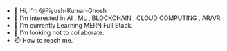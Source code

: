 - 👋 Hi, I’m @Piyush-Kumar-Ghosh
- 👀 I’m interested in AI , ML , BLOCKCHAIN , CLOUD COMPUTING , AR/VR
- 🌱 I’m currently Learning MERN Full Stack.
- 💞️ I’m looking not to collaborate.
- 📫 How to reach me.

<!---
Piyush-Kumar-Ghosh/Piyush-Kumar-Ghosh is a ✨ special ✨ repository because its `README.md` (this file) appears on your GitHub profile.
You can click the Preview link to take a look at your changes.
--->
